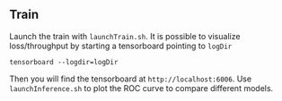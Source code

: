 ## Train
Launch the train with `launchTrain.sh`. 
It is possible to visualize loss/throughput by starting a tensorboard pointing to `logDir` 
```
tensorboard --logdir=logDir
```
Then you will find the tensorboard at `http://localhost:6006`.
Use `launchInference.sh` to plot the ROC curve to compare different models.